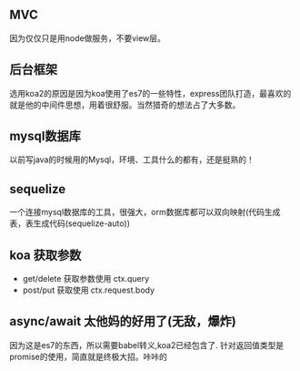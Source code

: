 ## MVC
因为仅仅只是用node做服务，不要view层。
## 后台框架

选用koa2的原因是因为koa使用了es7的一些特性，express团队打造，最喜欢的就是他的中间件思想，用着很舒服。当然猎奇的想法占了大多数。

## mysql数据库

以前写java的时候用的Mysql，环境、工具什么的都有，还是挺熟的！

## sequelize

一个连接mysql数据库的工具，很强大，orm数据库都可以双向映射(代码生成表，表生成代码(sequelize-auto))

## koa 获取参数

- get/delete 获取参数使用 ctx.query
- post/put 获取使用 ctx.request.body

## async/await 太他妈的好用了(无敌，爆炸)

因为这是es7的东西，所以需要babel转义,koa2已经包含了.
针对返回值类型是promise的使用，简直就是终极大招。咔咔的